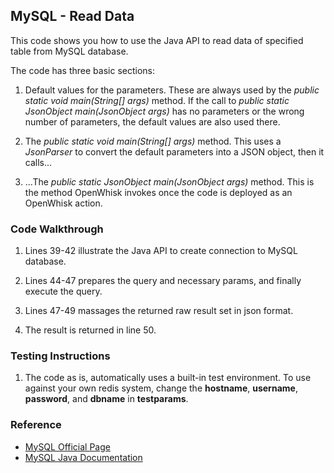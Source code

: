 ## MySQL - Read Data

This code shows you how to use the Java API to read data of specified table from MySQL database. 

The code has three basic sections: 

1. Default values for the parameters. These are always used by the *public static void main(String[] args)* method. 
If the call to *public static JsonObject main(JsonObject args)* has no parameters or the wrong number of parameters, the default values are also used there. 

2. The *public static void main(String[] args)* method. This uses a *JsonParser* to convert the default parameters into a JSON object, then it calls... 

3. ...The *public static JsonObject main(JsonObject args)* method. This is the method OpenWhisk invokes once the code is deployed as an OpenWhisk action.

### Code Walkthrough
1. Lines 39-42 illustrate the Java API to create connection to MySQL database.

2. Lines 44-47 prepares the query and necessary params, and finally execute the query.

3. Lines 47-49 massages the returned raw result set in json format.

4. The result is returned in line 50.

### Testing Instructions
1. The code as is, automatically uses a built-in test environment. To use against your own redis system, change the **hostname**, **username**, **password**, and **dbname** in **testparams**.

### Reference
* [MySQL Official Page](https://www.mysql.com/)
* [MySQL Java Documentation](https://dev.mysql.com/doc/connector-j/5.1/en/)